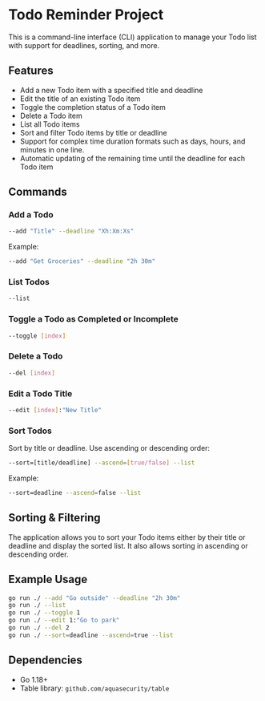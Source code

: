 
# Todo Reminder Project

This is a command-line interface (CLI) application to manage your Todo list with support for deadlines, sorting, and more.

## Features
- Add a new Todo item with a specified title and deadline
- Edit the title of an existing Todo item
- Toggle the completion status of a Todo item
- Delete a Todo item
- List all Todo items
- Sort and filter Todo items by title or deadline
- Support for complex time duration formats such as days, hours, and minutes in one line.
- Automatic updating of the remaining time until the deadline for each Todo item

## Commands

### Add a Todo
```bash
--add "Title" --deadline "Xh:Xm:Xs"
```
Example:
```bash
--add "Get Groceries" --deadline "2h 30m"
```

### List Todos
```bash
--list
```

### Toggle a Todo as Completed or Incomplete
```bash
--toggle [index]
```

### Delete a Todo
```bash
--del [index]
```

### Edit a Todo Title
```bash
--edit [index]:"New Title"
```

### Sort Todos
Sort by title or deadline. Use ascending or descending order:
```bash
--sort=[title/deadline] --ascend=[true/false] --list
```

Example:
```bash
--sort=deadline --ascend=false --list
```

## Sorting & Filtering
The application allows you to sort your Todo items either by their title or deadline and display the sorted list. It also allows sorting in ascending or descending order.

## Example Usage
```bash
go run ./ --add "Go outside" --deadline "2h 30m"
go run ./ --list
go run ./ --toggle 1
go run ./ --edit 1:"Go to park"
go run ./ --del 2
go run ./ --sort=deadline --ascend=true --list
```

## Dependencies
- Go 1.18+
- Table library: `github.com/aquasecurity/table`
